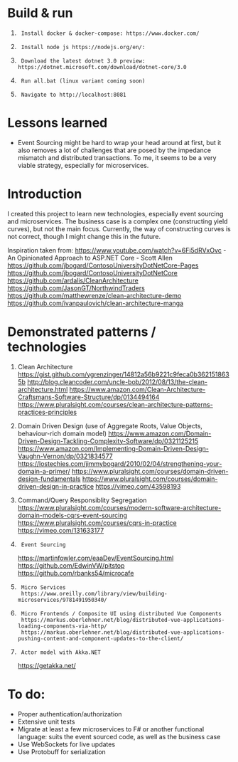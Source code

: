 # Build & run
1.      Install docker & docker-compose: https://www.docker.com/
2.      Install node js https://nodejs.org/en/: 
3.      Download the latest dotnet 3.0 preview: https://dotnet.microsoft.com/download/dotnet-core/3.0
4.      Run all.bat (linux variant coming soon)
5.      Navigate to http://localhost:8081

# Lessons learned
- Event Sourcing might be hard to wrap your head around at first, but it also removes a lot of challenges that are posed by the impedance mismatch and distributed transactions. To me, it seems to be a very viable strategy, especially for microservices.


# Introduction 
I created this project to learn new technologies, especially event sourcing and microservices. The business case is a complex one (constructing yield curves), but not the main focus. Currently, the way of constructing curves is not correct, though I might change this in the future.

Inspiration taken from:
https://www.youtube.com/watch?v=6Fi5dRVxOvc - An Opinionated Approach to ASP.NET Core - Scott Allen
https://github.com/jbogard/ContosoUniversityDotNetCore-Pages
https://github.com/jbogard/ContosoUniversityDotNetCore
https://github.com/ardalis/CleanArchitecture
https://github.com/JasonGT/NorthwindTraders
https://github.com/matthewrenze/clean-architecture-demo
https://github.com/ivanpaulovich/clean-architecture-manga


# Demonstrated patterns / technologies
1.	Clean Architecture
	https://gist.github.com/ygrenzinger/14812a56b9221c9feca0b3621518635b
	http://blog.cleancoder.com/uncle-bob/2012/08/13/the-clean-architecture.html
	https://www.amazon.com/Clean-Architecture-Craftsmans-Software-Structure/dp/0134494164
	https://www.pluralsight.com/courses/clean-architecture-patterns-practices-principles

2.	Domain Driven Design (use of Aggregate Roots, Value Objects, behaviour-rich domain model)
	https://www.amazon.com/Domain-Driven-Design-Tackling-Complexity-Software/dp/0321125215
	https://www.amazon.com/Implementing-Domain-Driven-Design-Vaughn-Vernon/dp/0321834577
	https://lostechies.com/jimmybogard/2010/02/04/strengthening-your-domain-a-primer/
	https://www.pluralsight.com/courses/domain-driven-design-fundamentals
	https://www.pluralsight.com/courses/domain-driven-design-in-practice
	https://vimeo.com/43598193

3.	Command/Query Responsiblity Segregation
	https://www.pluralsight.com/courses/modern-software-architecture-domain-models-cqrs-event-sourcing
	https://www.pluralsight.com/courses/cqrs-in-practice
	https://vimeo.com/131633177

4.      Event Sourcing
	https://martinfowler.com/eaaDev/EventSourcing.html
	https://github.com/EdwinVW/pitstop
	https://github.com/rbanks54/microcafe

5.      Micro Services
        https://www.oreilly.com/library/view/building-microservices/9781491950340/

6.      Micro Frontends / Composite UI using distributed Vue Components
        https://markus.oberlehner.net/blog/distributed-vue-applications-loading-components-via-http/
        https://markus.oberlehner.net/blog/distributed-vue-applications-pushing-content-and-component-updates-to-the-client/

7.      Actor model with Akka.NET
	https://getakka.net/


# To do:
- Proper authentication/authorization
- Extensive unit tests
- Migrate at least a few microservices to F# or another functional language: suits the event sourced code, as well as the business case
- Use WebSockets for live updates
- Use Protobuff for serialization
